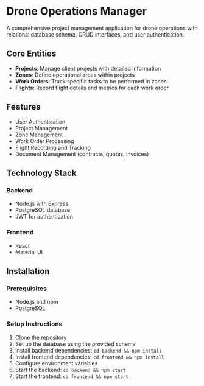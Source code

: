 # Drone Operations Manager

A comprehensive project management application for drone operations with relational database schema, CRUD interfaces, and user authentication.

## Core Entities

- **Projects**: Manage client projects with detailed information
- **Zones**: Define operational areas within projects
- **Work Orders**: Track specific tasks to be performed in zones
- **Flights**: Record flight details and metrics for each work order

## Features

- User Authentication
- Project Management
- Zone Management
- Work Order Processing
- Flight Recording and Tracking
- Document Management (contracts, quotes, invoices)

## Technology Stack

### Backend
- Node.js with Express
- PostgreSQL database
- JWT for authentication

### Frontend
- React
- Material UI

## Installation

### Prerequisites
- Node.js and npm
- PostgreSQL

### Setup Instructions
1. Clone the repository
2. Set up the database using the provided schema
3. Install backend dependencies: `cd backend && npm install`
4. Install frontend dependencies: `cd frontend && npm install`
5. Configure environment variables
6. Start the backend: `cd backend && npm start`
7. Start the frontend: `cd frontend && npm start`
